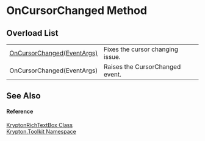 # OnCursorChanged Method


## Overload List
<table>
<tr>
<td><a href="f723deb3-94a8-16a5-427f-1ebfd7993b19.md">OnCursorChanged(EventArgs)</a></td>
<td>Fixes the cursor changing issue.</td></tr>
<tr>
<td>OnCursorChanged(EventArgs)</td>
<td>Raises the CursorChanged event.</td></tr>
</table>

## See Also


#### Reference
<a href="d103592f-1fd8-ac7d-2a60-d967f7d4d149.md">KryptonRichTextBox Class</a>  
<a href="79d2eac2-21f4-54ff-7552-b20c33c30600.md">Krypton.Toolkit Namespace</a>  
